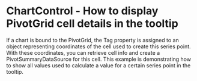 # ChartControl - How to display PivotGrid cell details in the tooltip


<p>If a chart is bound to the PivotGrid, the Tag property is assigned to an object representing coordinates of the cell used to create this series point. With these coordinates, you can retrieve cell info and create a PivotSummaryDataSource for this cell. This example is demonstrating how to show all values used to calculate a value for a certain series point in the tooltip.</p>

<br/>


